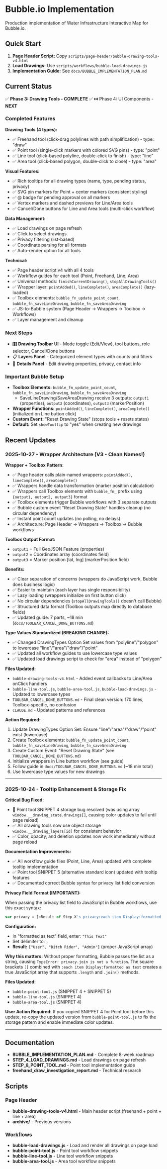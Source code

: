 # Bubble.io Implementation

Production implementation of Water Infrastructure Interactive Map for Bubble.io.

## Quick Start

1. **Page Header Script:** Copy `scripts/page-header/bubble-drawing-tools-v4.html`
2. **Load Drawings:** Use `scripts/workflows/bubble-load-drawings.js`
3. **Implementation Guide:** See `docs/BUBBLE_IMPLEMENTATION_PLAN.md`

## Current Status

✅ **Phase 3: Drawing Tools - COMPLETE** ✅
⏭️ Phase 4: UI Components - **NEXT**

### Completed Features

**Drawing Tools (4 types):**
- ✅ Freehand tool (click-drag polylines with path simplification) - type: "draw"
- ✅ Point tool (single-click markers with colored SVG pins) - type: "point"
- ✅ Line tool (click-based polyline, double-click to finish) - type: "line"
- ✅ Area tool (click-based polygon, double-click to close) - type: "area"

**Visual Features:**
- ✅ Rich tooltips for all drawing types (name, type, pending status, privacy)
- ✅ SVG pin markers for Point + center markers (consistent styling)
- ✅ @ badge for pending approval on all markers
- ✅ Vertex markers and dashed previews for Line/Area tools
- ✅ Cancel/Done buttons for Line and Area tools (multi-click workflow)

**Data Management:**
- ✅ Load drawings on page refresh
- ✅ Click to select drawings
- ✅ Privacy filtering (list-based)
- ✅ Coordinate parsing for all formats
- ✅ Auto-render option for all tools

**Technical:**
- ✅ Page header script v4 with all 4 tools
- ✅ Workflow guides for each tool (Point, Freehand, Line, Area)
- ✅ Universal methods: `finishCurrentDrawing()`, `stopAllDrawingTools()`
- ✅ Wrapper layer: `pointAdded()`, `lineComplete()`, `areaComplete()` (lazy-loaded)
- ✅ Toolbox elements: `bubble_fn_update_point_count`, `bubble_fn_saveLineDrawing`, `bubble_fn_saveAreaDrawing`
- ✅ JS-to-Bubble system (Page Header → Wrappers → Toolbox → Workflows)
- ✅ Layer management and cleanup

### Next Steps
- 🎛️ **Drawing Toolbar UI** - Mode toggle (Edit/View), tool buttons, role selector, Cancel/Done buttons
- 📋 **Layers Panel** - Categorized element types with counts and filters
- 📄 **Details Panel** - Edit drawing properties, privacy, contact info

### Important Bubble Setup
- **Toolbox Elements:** `bubble_fn_update_point_count`, `bubble_fn_saveLineDrawing`, `bubble_fn_saveAreaDrawing`
  - SaveLineDrawing/SaveAreaDrawing receive 3 outputs: `output1` (properties), `output2` (coordinates), `output3` (markerPosition)
- **Wrapper Functions:** `pointAdded()`, `lineComplete()`, `areaComplete()` (initialized on Line button click)
- **Custom Event:** "Reset Drawing State" (stops tools + resets states)
- **Default:** Set `showTooltip` to "yes" when creating new drawings

## Recent Updates

### 2025-10-27 - Wrapper Architecture (V3 - Clean Names!)

**Wrapper + Toolbox Pattern:**
- ✅ Page header calls plain-named wrappers: `pointAdded()`, `lineComplete()`, `areaComplete()`
- ✅ Wrappers handle data transformation (marker position calculation)
- ✅ Wrappers call Toolbox elements with `bubble_fn_` prefix using `{output1, output2, output3}` format
- ✅ Toolbox elements trigger Bubble workflows with 3 separate outputs
- ✅ Bubble custom event "Reset Drawing State" handles cleanup (no circular dependency)
- ✅ Instant point count updates (no polling, no delays)
- ✅ Architecture: Page Header → Wrappers → Toolbox → Bubble workflows

**Toolbox Output Format:**
- `output1` = Full GeoJSON Feature (properties)
- `output2` = Coordinates array (coordinates field)
- `output3` = Marker position [lat, lng] (markerPosition field)

**Benefits:**
- ✅ Clear separation of concerns (wrappers do JavaScript work, Bubble does business logic)
- ✅ Easier to maintain (each layer has single responsibility)
- ✅ Lazy loading (wrappers initialize on first button click)
- ✅ No circular dependencies (`stopAllDrawingTools()` doesn't call Bubble)
- ✅ Structured data format (Toolbox outputs map directly to database fields)
- ✅ Updated guide: 7 parts, ~18 min (`docs/TOOLBAR_CANCEL_DONE_BUTTONS.md`)

**Type Values Standardized (BREAKING CHANGE):**
- ✅ Changed DrawingTypes Option Set values from "polyline"/"polygon" to lowercase "line"/"area"/"draw"/"point"
- ✅ Updated all workflow guides to use lowercase type values
- ✅ Updated load drawings script to check for "area" instead of "polygon"

**Files Updated:**
- `bubble-drawing-tools-v4.html` - Added event callbacks to Line/Area onClick handlers
- `bubble-line-tool.js`, `bubble-area-tool.js`, `bubble-load-drawings.js` - Updated to lowercase types
- `TOOLBAR_CANCEL_DONE_BUTTONS.md` - Final clean version: 170 lines, Toolbox-specific, no confusion
- `CLAUDE.md` - Updated patterns and references

**Action Required:**
1. Update DrawingTypes Option Set: Ensure "line"/"area"/"draw"/"point" exist (lowercase)
2. Create Toolbox elements: `bubble_fn_update_point_count`, `bubble_fn_saveLineDrawing`, `bubble_fn_saveAreaDrawing`
3. Create Custom Event: "Reset Drawing State" (see `TOOLBAR_CANCEL_DONE_BUTTONS.md`)
4. Initialize wrappers in Line button workflow (see guide)
5. Follow guide in `docs/TOOLBAR_CANCEL_DONE_BUTTONS.md` (~18 min total)
6. Use lowercase type values for new drawings

---

### 2025-10-24 - Tooltip Enhancement & Storage Fix

**Critical Bug Fixed:**
- 🐛 Point tool SNIPPET 4 storage bug resolved (was using array `window.__drawing_state.drawings[]`, causing color updates to fail until page reload)
- ✅ All drawing tools now use object storage `window.__drawing_layers[id]` for consistent behavior
- ✅ Color, opacity, and deletion updates now work immediately without page reload

**Documentation Improvements:**
- ✅ All workflow guide files (Point, Line, Area) updated with complete tooltip implementation
- ✅ Point tool SNIPPET 5 (alternative standard icon) updated with tooltip features
- ✅ Documented correct Bubble syntax for privacy list field conversion

**Privacy Field Format (IMPORTANT):**

When passing the privacy list field to JavaScript in Bubble workflows, use this exact syntax:

```javascript
var privacy = [<Result of Step X's privacy:each item Display:formatted as text>];
```

**Configuration:**
- In "formatted as text" field, enter: `"This Text"`
- Set delimiter to: `,`
- **Result:** `["User", "Ditch Rider", "Admin"]` (proper JavaScript array)

**Why this matters:** Without proper formatting, Bubble passes the list as a string, causing `TypeError: privacy.join is not a function`. The square brackets `[]` combined with `:each item Display:formatted as text` creates a true JavaScript array that supports `.length` and `.join()` methods.

**Files Updated:**
- `bubble-point-tool.js` (SNIPPET 4 + SNIPPET 5)
- `bubble-line-tool.js` (SNIPPET 4)
- `bubble-area-tool.js` (SNIPPET 4)

**User Action Required:**
If you copied SNIPPET 4 for Point tool before this update, re-copy the updated version from `bubble-point-tool.js` to fix the storage pattern and enable immediate color updates.

---

## Documentation

- **BUBBLE_IMPLEMENTATION_PLAN.md** - Complete 8-week roadmap
- **STEP_4_LOAD_DRAWINGS.md** - Load drawings on page refresh
- **STEP_6_POINT_TOOL.md** - Point tool implementation guide
- **freehand_draw_investigation_report.md** - Technical research

## Scripts

### Page Header
- **bubble-drawing-tools-v4.html** - Main header script (freehand + point + line + area)
- **archive/** - Previous versions

### Workflows
- **bubble-load-drawings.js** - Load and render all drawings on page load
- **bubble-point-tool.js** - Point tool workflow snippets
- **bubble-line-tool.js** - Line tool workflow snippets
- **bubble-area-tool.js** - Area tool workflow snippets

